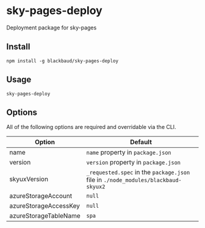 # sky-pages-deploy
Deployment package for sky-pages

## Install

`npm install -g blackbaud/sky-pages-deploy`

## Usage

`sky-pages-deploy`

## Options

All of the following options are required and overridable via the CLI.

| Option                | Default |
| --------------------- | ------- |
| name                  | `name` property in `package.json` |
| version               | `version` property in `package.json` |
| skyuxVersion          | `_requested.spec` in the `package.json` file in `./node_modules/blackbaud-skyux2` |
| azureStorageAccount   | `null`  |
| azureStorageAccessKey | `null`  |
| azureStorageTableName | `spa`   |
